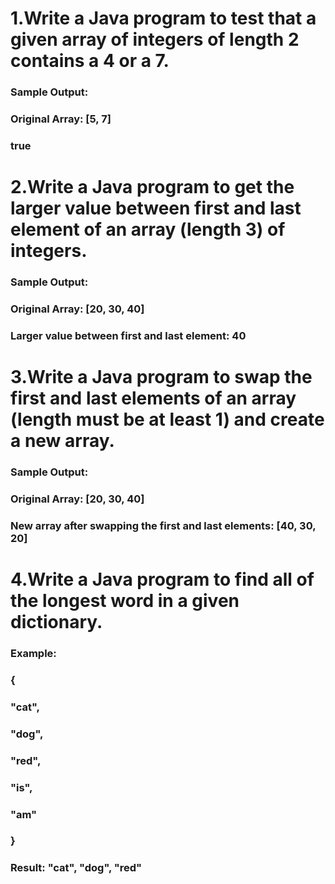 # 1.Write a Java program to test that a given array of integers of length 2 contains a 4 or a 7. 
### Sample Output:
### Original Array: [5, 7]                                                 
### true 


# 2.Write a Java program to get the larger value between first and last element of an array (length 3) of integers.
### Sample Output:
### Original Array: [20, 30, 40]                                           
### Larger value between first and last element: 40 


# 3.Write a Java program to swap the first and last elements of an array (length must be at least 1) and create a new array. 
### Sample Output:
### Original Array: [20, 30, 40]                                           
### New array after swapping the first and last elements: [40, 30, 20] 


# 4.Write a Java program to find all of the longest word in a given dictionary.
 
### Example:
### {
### "cat",
### "dog",
### "red",
### "is",
### "am"
### }
### Result: "cat", "dog", "red"
